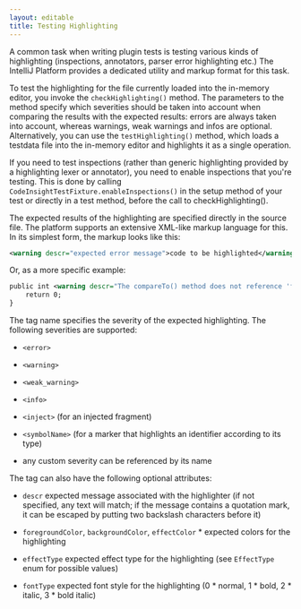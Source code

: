 ```yaml
---
layout: editable
title: Testing Highlighting
---
```


A common task when writing plugin tests is testing various kinds of highlighting (inspections, annotators, parser error highlighting etc.)
The IntelliJ Platform provides a dedicated utility and markup format for this task.

To test the highlighting for the file currently loaded into the in-memory editor, you invoke the ```checkHighlighting()``` method.
The parameters to the method specify which severities should be taken into account when comparing the results with the expected results: errors are always taken into account, whereas warnings, weak warnings and infos are optional.
Alternatively, you can use the ```testHighlighting()``` method, which loads a testdata file into the in-memory editor and highlights it as a single operation.

If you need to test inspections (rather than generic highlighting provided by a highlighting lexer or annotator), you need to enable inspections that you're testing.
This is done by calling ```CodeInsightTestFixture.enableInspections()``` in the setup method of your test or directly in a test method, before the call to checkHighlighting().

The expected results of the highlighting are specified directly in the source file.
The platform supports an extensive XML-like markup language for this. In its simplest form, the markup looks like this:

```xml
<warning descr="expected error message">code to be highlighted</warning>
```

Or, as a more specific example:

```xml
public int <warning descr="The compareTo() method does not reference 'foo' which is referenced from equals(); inconsistency may result">compareTo</warning>(Simple other) {
    return 0;
}
```

The tag name specifies the severity of the expected highlighting.
The following severities are supported:

*  ```<error>```

*  ```<warning>```

*  ```<weak_warning>```

*  ```<info>```

*  ```<inject>``` (for an injected fragment)

*  ```<symbolName>``` (for a marker that highlights an identifier according to its type)

*  any custom severity can be referenced by its name


The tag can also have the following optional attributes:

*  ```descr``` expected message associated with the highlighter (if not specified, any text will match; if the message contains a quotation mark, it can be escaped by putting two backslash characters before it)

*  ```foregroundColor```, ```backgroundColor```, ```effectColor``` *  expected colors for the highlighting

*  ```effectType``` expected effect type for the highlighting (see ```EffectType``` enum for possible values)

*  ```fontType``` expected font style for the highlighting (0 *  normal, 1 *  bold, 2 *  italic, 3 *  bold italic)